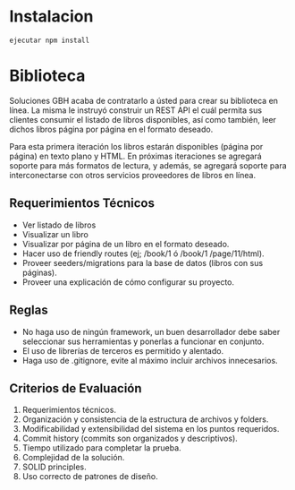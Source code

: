 # Instalacion 
	ejecutar npm install



# Biblioteca 

Soluciones GBH acaba de contratarlo a ústed para crear su biblioteca en línea. La misma le instruyó construir un REST API el cuál permita sus clientes consumir el listado de libros disponibles, así como también, leer dichos libros página por página en el formato deseado. 

Para esta primera iteración los libros estarán disponibles (página por página) en texto plano y HTML. En próximas iteraciones se agregará soporte para más formatos de lectura, y además, se agregará soporte para interconectarse con otros servicios proveedores de libros en línea. 

## Requerimientos Técnicos 

- Ver listado de libros
- Visualizar un libro
- Visualizar por página de un libro en el formato deseado.
- Hacer uso de friendly routes (ej; /book/1 ó /book/1 /page/11/html).
- Proveer seeders/migrations para la base de datos (libros con sus páginas).
- Proveer una explicación de cómo configurar su proyecto. 

## Reglas

- No haga uso de ningún framework, un buen desarrollador debe saber seleccionar sus herramientas y ponerlas a funcionar en conjunto.
- El uso de librerías de terceros es permitido y alentado.
- Haga uso de .gitignore, evite al máximo incluir archivos innecesarios. 

## Criterios de Evaluación 

1. Requerimientos técnicos.
2. Organización y consistencia de la estructura de archivos y folders.
3. Modificabilidad y extensibilidad del sistema en los puntos requeridos. 
4. Commit history (commits son organizados y descriptivos).
5. Tiempo utilizado para completar la prueba.
6. Complejidad de la solución.
7. SOLID principles.
8. Uso correcto de patrones de diseño. 

